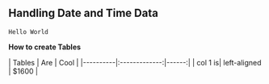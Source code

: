 ## Handling Date and Time Data

`Hello World`

  **How to create Tables**
  
  
| Tables | Are | Cool | |----------|:-------------:|------:| | col 1 is| left-aligned | $1600 |
